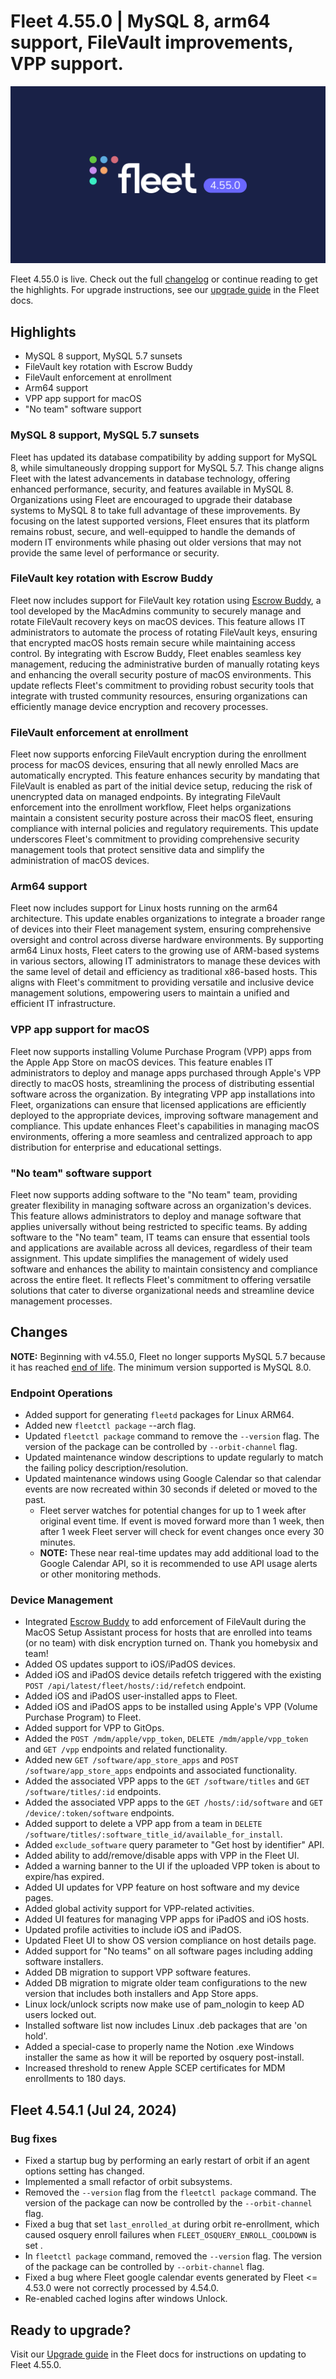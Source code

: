 # Fleet 4.55.0 | MySQL 8, arm64 support, FileVault improvements, VPP support.

![Fleet 4.55.0](../website/assets/images/articles/fleet-4.55.0-1600x900@2x.png)

Fleet 4.55.0 is live. Check out the full [changelog](https://github.com/fleetdm/fleet/releases/tag/fleet-v4.55.0) or continue reading to get the highlights.
For upgrade instructions, see our [upgrade guide](https://fleetdm.com/docs/deploying/upgrading-fleet) in the Fleet docs.

## Highlights

* MySQL 8 support, MySQL 5.7 sunsets
* FileVault key rotation with Escrow Buddy
* FileVault enforcement at enrollment
* Arm64 support
* VPP app support for macOS
* "No team" software support

### MySQL 8 support, MySQL 5.7 sunsets

Fleet has updated its database compatibility by adding support for MySQL 8, while simultaneously dropping support for MySQL 5.7. This change aligns Fleet with the latest advancements in database technology, offering enhanced performance, security, and features available in MySQL 8. Organizations using Fleet are encouraged to upgrade their database systems to MySQL 8 to take full advantage of these improvements. By focusing on the latest supported versions, Fleet ensures that its platform remains robust, secure, and well-equipped to handle the demands of modern IT environments while phasing out older versions that may not provide the same level of performance or security.

### FileVault key rotation with Escrow Buddy

Fleet now includes support for FileVault key rotation using [Escrow Buddy](https://github.com/macadmins/escrow-buddy), a tool developed by the MacAdmins community to securely manage and rotate FileVault recovery keys on macOS devices. This feature allows IT administrators to automate the process of rotating FileVault keys, ensuring that encrypted macOS hosts remain secure while maintaining access control. By integrating with Escrow Buddy, Fleet enables seamless key management, reducing the administrative burden of manually rotating keys and enhancing the overall security posture of macOS environments. This update reflects Fleet's commitment to providing robust security tools that integrate with trusted community resources, ensuring organizations can efficiently manage device encryption and recovery processes.

### FileVault enforcement at enrollment

Fleet now supports enforcing FileVault encryption during the enrollment process for macOS devices, ensuring that all newly enrolled Macs are automatically encrypted. This feature enhances security by mandating that FileVault is enabled as part of the initial device setup, reducing the risk of unencrypted data on managed endpoints. By integrating FileVault enforcement into the enrollment workflow, Fleet helps organizations maintain a consistent security posture across their macOS fleet, ensuring compliance with internal policies and regulatory requirements. This update underscores Fleet's commitment to providing comprehensive security management tools that protect sensitive data and simplify the administration of macOS devices.

### Arm64 support

Fleet now includes support for Linux hosts running on the arm64 architecture. This update enables organizations to integrate a broader range of devices into their Fleet management system, ensuring comprehensive oversight and control across diverse hardware environments. By supporting arm64 Linux hosts, Fleet caters to the growing use of ARM-based systems in various sectors, allowing IT administrators to manage these devices with the same level of detail and efficiency as traditional x86-based hosts. This aligns with Fleet's commitment to providing versatile and inclusive device management solutions, empowering users to maintain a unified and efficient IT infrastructure.

### VPP app support for macOS

Fleet now supports installing Volume Purchase Program (VPP) apps from the Apple App Store on macOS devices. This feature enables IT administrators to deploy and manage apps purchased through Apple's VPP directly to macOS hosts, streamlining the process of distributing essential software across the organization. By integrating VPP app installations into Fleet, organizations can ensure that licensed applications are efficiently deployed to the appropriate devices, improving software management and compliance. This update enhances Fleet's capabilities in managing macOS environments, offering a more seamless and centralized approach to app distribution for enterprise and educational settings.

### "No team" software support

Fleet now supports adding software to the "No team" team, providing greater flexibility in managing software across an organization's devices. This feature allows administrators to deploy and manage software that applies universally without being restricted to specific teams. By adding software to the "No team" team, IT teams can ensure that essential tools and applications are available across all devices, regardless of their team assignment. This update simplifies the management of widely used software and enhances the ability to maintain consistency and compliance across the entire fleet. It reflects Fleet's commitment to offering versatile solutions that cater to diverse organizational needs and streamline device management processes.

## Changes

**NOTE:** Beginning with v4.55.0, Fleet no longer supports MySQL 5.7 because it has reached [end of life](https://mattermost.com/blog/mysql-5-7-reached-eol-upgrade-to-mysql-8-x-today/#:~:text=In%20October%202023%2C%20MySQL%205.7,to%20upgrade%20to%20MySQL%208.). The minimum version supported is MySQL 8.0.

### Endpoint Operations

- Added support for generating `fleetd` packages for Linux ARM64.
- Added new `fleetctl package` --arch flag.
- Updated `fleetctl package` command to remove the `--version` flag. The version of the package can be controlled by `--orbit-channel` flag.
- Updated maintenance window descriptions to update regularly to match the failing policy description/resolution.
- Updated maintenance windows using Google Calendar so that calendar events are now recreated within 30 seconds if deleted or moved to the past.
  - Fleet server watches for potential changes for up to 1 week after original event time. If event is moved forward more than 1 week, then after 1 week Fleet server will check for event changes once every 30 minutes.
  - **NOTE:** These near real-time updates may add additional load to the Google Calendar API, so it is recommended to use API usage alerts or other monitoring methods.

### Device Management

- Integrated [Escrow Buddy](https://github.com/macadmins/escrow-buddy) to add enforcement of FileVault during the MacOS Setup Assistant process for hosts that are 
enrolled into teams (or no team) with disk encryption turned on. Thank you homebysix and team!
- Added OS updates support to iOS/iPadOS devices.
- Added iOS and iPadOS device details refetch triggered with the existing `POST /api/latest/fleet/hosts/:id/refetch` endpoint.
- Added iOS and iPadOS user-installed apps to Fleet.
- Added iOS and iPadOS apps to be installed using Apple's VPP (Volume Purchase Program) to Fleet.
- Added support for VPP to GitOps.
- Added the `POST /mdm/apple/vpp_token`, `DELETE /mdm/apple/vpp_token` and `GET /vpp` endpoints and related functionality.
- Added new `GET /software/app_store_apps` and `POST /software/app_store_apps` endpoints and associated functionality.
- Added the associated VPP apps to the `GET /software/titles` and `GET /software/titles/:id` endpoints.
- Added the associated VPP apps to the `GET /hosts/:id/software` and `GET /device/:token/software` endpoints.
- Added support to delete a VPP app from a team in `DELETE /software/titles/:software_title_id/available_for_install`.
- Added `exclude_software` query parameter to "Get host by identifier" API.
- Added ability to add/remove/disable apps with VPP in the Fleet UI.
- Added a warning banner to the UI if the uploaded VPP token is about to expire/has expired.
- Added UI updates for VPP feature on host software and my device pages.
- Added global activity support for VPP-related activities.
- Added UI features for managing VPP apps for iPadOS and iOS hosts.
- Updated profile activities to include iOS and iPadOS.
- Updated Fleet UI to show OS version compliance on host details page.
- Added support for "No teams" on all software pages including adding software installers.
- Added DB migration to support VPP software features.
- Added DB migration to migrate older team configurations to the new version that includes both installers and App Store apps.
- Linux lock/unlock scripts now make use of pam_nologin to keep AD users locked out.
- Installed software list now includes Linux .deb packages that are 'on hold'.
- Added a special-case to properly name the Notion .exe Windows installer the same as how it will be reported by osquery post-install.
- Increased threshold to renew Apple SCEP certificates for MDM enrollments to 180 days.

## Fleet 4.54.1 (Jul 24, 2024)

### Bug fixes
- Fixed a startup bug by performing an early restart of orbit if an agent options setting has changed.
- Implemented a small refactor of orbit subsystems.
- Removed the `--version` flag from the `fleetctl package` command. The version of the package can now be controlled by the `--orbit-channel` flag.
- Fixed a bug that set `last_enrolled_at` during orbit re-enrollment, which caused osquery enroll failures when `FLEET_OSQUERY_ENROLL_COOLDOWN` is set .
- In `fleetctl package` command, removed the `--version` flag. The version of the package can be controlled by `--orbit-channel` flag.
- Fixed a bug where Fleet google calendar events generated by Fleet <= 4.53.0 were not correctly processed by 4.54.0.
- Re-enabled cached logins after windows Unlock.



## Ready to upgrade?

Visit our [Upgrade guide](https://fleetdm.com/docs/deploying/upgrading-fleet) in the Fleet docs for instructions on updating to Fleet 4.55.0.

<meta name="category" value="releases">
<meta name="authorFullName" value="JD Strong">
<meta name="authorGitHubUsername" value="spokanemac">
<meta name="publishedOn" value="2024-08-07">
<meta name="articleTitle" value="Fleet 4.55.0 | MySQL 8, arm64 support, FileVault improvements, VPP support.">
<meta name="articleImageUrl" value="../website/assets/images/articles/fleet-4.55.0-1600x900@2x.png">
